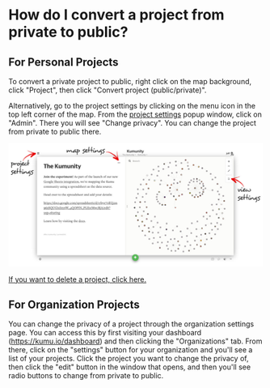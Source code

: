 # How do I convert a project from private to public?

## For Personal Projects
To convert a private project to public, right click on the map background, click "Project", then click "Convert project (public/private)".

Alternatively, go to the project settings by clicking on the menu icon in the top left corner of the map. From the [project settings](/overview/settings.md) popup window, click on "Admin". There you will see "Change privacy". You can change the project from private to public there.

![](/images/settings-locations.jpg)

[If you want to delete a project, click here.](/faq/how-do-i-delete-a-project.md)

## For Organization Projects
You can change the privacy of a project through the organization settings page. You can access this by first visiting your dashboard (https://kumu.io/dashboard) and then clicking the "Organizations" tab. From there, click on the "settings" button for your organization and you'll see a list of your projects. Click the project you want to change the privacy of, then click the "edit" button in the window that opens, and then you'll see radio buttons to change from private to public.
